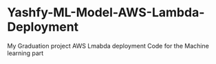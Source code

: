 # Yashfy-ML-Model-AWS-Lambda-Deployment
My Graduation project AWS Lmabda deployment Code for the Machine learning part 
